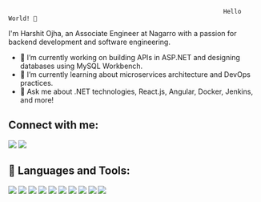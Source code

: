                                                                Hello World! 👋

I'm Harshit Ojha, an Associate Engineer at Nagarro with a passion for backend development and software engineering.

- 🔭 I’m currently working on building APIs in ASP.NET and designing databases using MySQL Workbench.
- 🌱 I’m currently learning about microservices architecture and DevOps practices.
- 💬 Ask me about .NET technologies, React.js, Angular, Docker, Jenkins, and more!

## Connect with me:

<p align="left">
  <a href="https://www.linkedin.com/in/harshit-ojha-4913181bb/"><img src="https://img.icons8.com/fluent/48/000000/linkedin.png"/></a>
  <a href="https://www.instagram.com/the_harshit_ojha/"><img src="https://img.icons8.com/fluent/48/000000/instagram-new.png"/></a>
</p>

## 🚀 Languages and Tools:

<p align="left"> 
  <img src="https://img.icons8.com/color/48/000000/react-native.png"/>
  <img src="https://img.icons8.com/color/48/000000/angularjs.png"/>
  <img src="https://img.icons8.com/color/48/000000/docker.png"/>
  <img src="https://img.icons8.com/color/48/000000/jenkins.png"/>
  <img src="https://img.icons8.com/color/48/000000/microsoft-sql-server.png"/>
  <img src="https://img.icons8.com/color/48/000000/nodejs.png"/>
  <img src="https://img.icons8.com/color/48/000000/visual-studio-code-2019.png"/>
  <img src="https://img.icons8.com/color/48/000000/mysql.png"/>
  <img src="https://img.icons8.com/color/48/000000/git.png"/>
  <img src="https://img.icons8.com/color/48/000000/postman.png"/>
</p>
